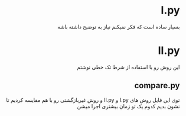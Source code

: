 <div dir="rtl">

# I.py

بسیار ساده است که فکر نمیکنم نیاز به توضیح داشته باشه


# II.py

این روش رو با استفاده از شرط تک خطی نوشتم


## compare.py

توی این فایل روش های I.py و II.py  و روش غیربازگشتی رو با هم مقایسه کردیم تا نشون بدیم کدوم یک تو زمان بیشتری اجرا میشن

</div>
